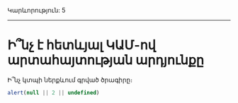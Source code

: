 Կարևորություն: 5

---

# Ի՞նչ է հետևյալ ԿԱՄ-ով արտահայտության արդյունքը

Ի՞նչ կտպի ներքևում գրված ծրագիրը։

```js
alert(null || 2 || undefined)
```
